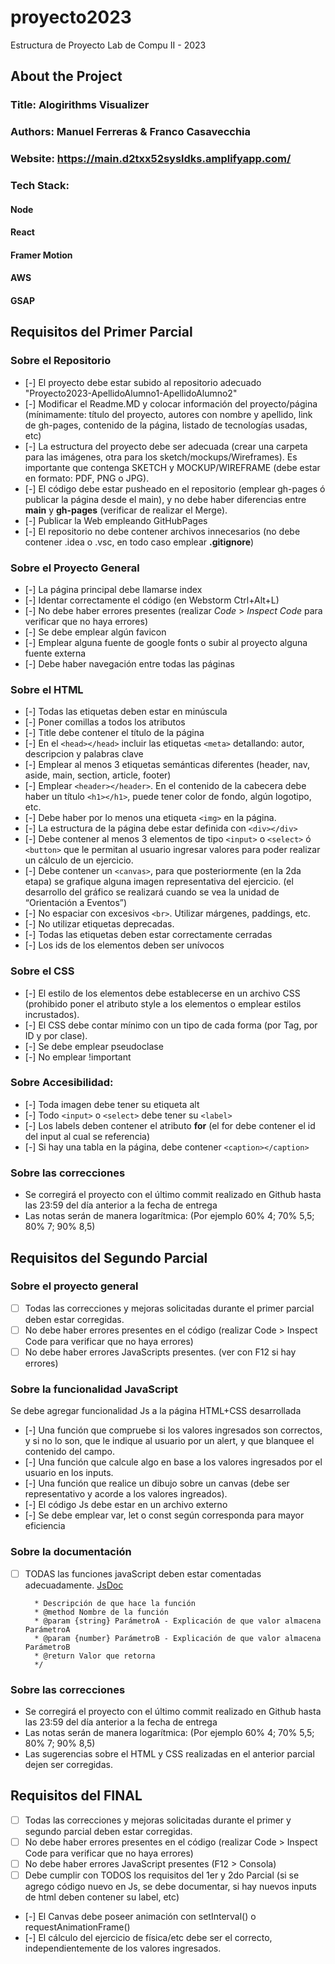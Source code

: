 # proyecto2023
Estructura de Proyecto Lab de Compu II - 2023

## About the Project

### Title: Alogirithms Visualizer

### Authors: Manuel Ferreras & Franco Casavecchia

### Website: https://main.d2txx52sysldks.amplifyapp.com/

### Tech Stack:
#### Node
#### React
#### Framer Motion
#### AWS
#### GSAP

## Requisitos del Primer Parcial

### Sobre el Repositorio
- [-] El proyecto debe estar subido al repositorio adecuado "Proyecto2023-ApellidoAlumno1-ApellidoAlumno2"
- [-] Modificar el Readme.MD y colocar información del proyecto/página (mínimamente: título del proyecto, autores con nombre y apellido, link de gh-pages, contenido de la página,  listado de tecnologías usadas, etc)
- [-] La estructura del proyecto debe ser adecuada (crear una carpeta para las imágenes, otra para los sketch/mockups/Wireframes). Es importante que contenga SKETCH y MOCKUP/WIREFRAME (debe estar en formato: PDF, PNG o JPG).
- [-] El código debe estar pusheado en el repositorio (emplear gh-pages ó publicar la página desde el main), y no debe haber diferencias entre **main** y **gh-pages** (verificar de realizar el Merge).
- [-] Publicar la Web empleando GitHubPages
- [-] El repositorio no debe contener archivos innecesarios (no debe contener .idea o .vsc, en todo caso emplear **.gitignore**)

### Sobre el Proyecto General
- [-] La página principal debe llamarse index
- [-] Identar correctamente el código (en Webstorm Ctrl+Alt+L)
- [-] No debe haber errores presentes (realizar *Code* > *Inspect Code* para verificar que no haya errores)
- [-] Se debe emplear algún favicon
- [-] Emplear alguna fuente de google fonts o subir al proyecto alguna fuente externa
- [-] Debe haber navegación entre todas las páginas

### Sobre el HTML
- [-] Todas las etiquetas deben estar en minúscula
- [-] Poner comillas a todos los atributos
- [-] Title debe contener el título de la página
- [-] En el ```<head></head>``` incluir las etiquetas ```<meta>``` detallando: autor, descripcion y palabras clave
- [-] Emplear al menos 3 etiquetas semánticas diferentes (header, nav, aside, main, section, article, footer)
- [-] Emplear ```<header></header>```. En el contenido de la cabecera debe haber un título ```<h1></h1>```, puede tener color de fondo, algún logotipo, etc.
- [-] Debe haber por lo menos una etiqueta ```<img>``` en la página.
- [-] La estructura de la página debe estar definida con ```<div></div>```
- [-] Debe contener al menos 3 elementos de tipo ```<input>``` o ```<select>``` ó ```<button>``` que le permitan al usuario ingresar valores para poder realizar un cálculo de un ejercicio.
- [-] Debe contener un ```<canvas>```, para que posteriormente (en la 2da etapa) se grafique alguna imagen representativa del ejercicio. (el desarrollo del gráfico se realizará cuando se vea la unidad de “Orientación a Eventos”)
- [-] No espaciar con excesivos ```<br>```. Utilizar márgenes, paddings, etc.
- [-] No utilizar etiquetas deprecadas.
- [-] Todas las etiquetas deben estar correctamente cerradas
- [-] Los ids de los elementos deben ser unívocos

### Sobre el CSS
- [-] El estilo de los elementos debe establecerse en un archivo CSS (prohibido poner el atributo style a los elementos o emplear estilos incrustados).
- [-] El CSS debe contar mínimo con un tipo de cada forma (por Tag, por ID y por clase).
- [-] Se debe emplear pseudoclase
- [-] No emplear !important

### Sobre Accesibilidad:
- [-] Toda imagen debe tener su etiqueta alt
- [-] Todo ```<input>``` o ```<select>``` debe tener su ```<label>```
- [-] Los labels deben contener el atributo **for** (el for debe contener el id del input al cual se referencia) 
- [-] Si hay una tabla en la página, debe contener ```<caption></caption>```

### Sobre las correcciones
* Se corregirá el proyecto con el último commit realizado en Github hasta las 23:59 del día anterior a la fecha de entrega
* Las notas serán de manera logarítmica: (Por ejemplo 60% 4; 70% 5,5; 80% 7; 90% 8,5)



## Requisitos del Segundo Parcial

### Sobre el proyecto general
- [ ] Todas las correcciones y mejoras solicitadas durante el primer parcial deben estar corregidas.
- [ ] No debe haber errores presentes en el código (realizar Code > Inspect Code para verificar que no haya errores)
- [ ] No debe haber errores JavaScripts presentes. (ver con F12 si hay errores)

### Sobre la funcionalidad JavaScript
Se debe agregar funcionalidad Js a la página HTML+CSS desarrollada
- [-] Una función que compruebe si los valores ingresados son correctos, y si no lo son, que le indique al usuario por un alert, y que blanquee el contenido del campo.
- [-] Una función que calcule algo en base a los valores ingresados por el usuario en los inputs.
- [-] Una función que realice un dibujo sobre un canvas (debe ser representativo y acorde a los valores ingreados).
- [-] El código Js debe estar en un archivo externo
- [-] Se debe emplear var, let o const según corresponda para mayor eficiencia

### Sobre la documentación
- [ ] TODAS las funciones javaScript deben estar comentadas adecuadamente. [JsDoc](https://jsdoc.app/about-getting-started.html)
   ```/**
     * Descripción de que hace la función
     * @method Nombre de la función
     * @param {string} ParámetroA - Explicación de que valor almacena ParámetroA
     * @param {number} ParámetroB - Explicación de que valor almacena ParámetroB
     * @return Valor que retorna
     */
   ```
   
### Sobre las correcciones
* Se corregirá el proyecto con el último commit realizado en Github hasta las 23:59 del día anterior a la fecha de entrega
* Las notas serán de manera logarítmica: (Por ejemplo 60% 4; 70% 5,5; 80% 7; 90% 8,5)
* Las sugerencias sobre el HTML y CSS realizadas en el anterior parcial dejen ser corregidas.

   
## Requisitos del FINAL
- [ ] Todas las correcciones y mejoras solicitadas durante el primer y segundo parcial deben estar corregidas.
- [ ] No debe haber errores presentes en el código (realizar Code > Inspect Code para verificar que no haya errores)
- [ ] No debe haber errores JavaScript presentes (F12 > Consola)
- [ ] Debe cumplir con TODOS los requisitos del 1er y 2do Parcial (si se agrego código nuevo en Js, se debe documentar, si hay nuevos inputs de html deben contener su label, etc)
- [-] El Canvas debe poseer animación con setInterval() o requestAnimationFrame()
- [-] El cálculo del ejercicio de física/etc debe ser el correcto, independientemente de los valores ingresados.
